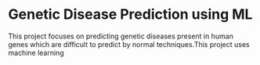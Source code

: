 # Genetic Disease Prediction using ML
This project focuses on predicting genetic diseases present in human genes which are difficult to predict by normal techniques.This project uses machine learning

